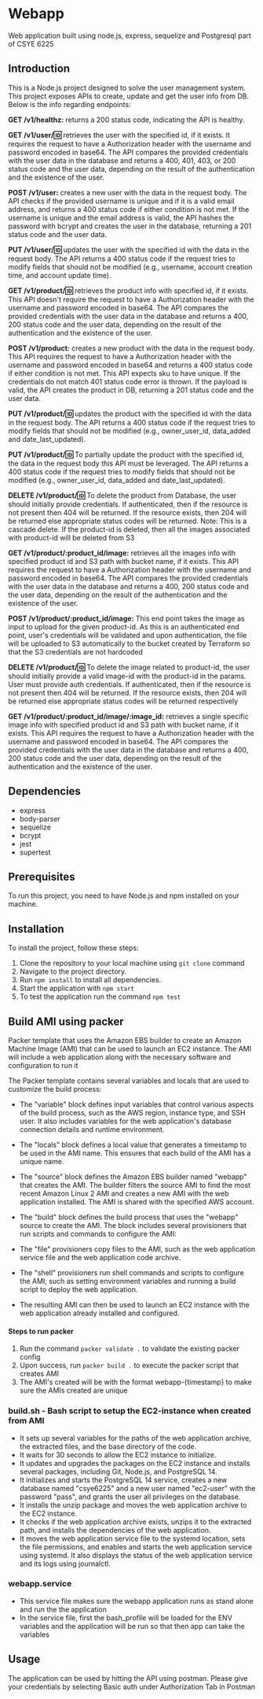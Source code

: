 # Webapp
Web application built using node.js, express, sequelize and Postgresql part of CSYE 6225  

## Introduction
This is a Node.js project designed to solve the user management system. This project exposes APIs to create, update and get the user info from DB. Below is the info regarding endpoints:

**GET /v1/healthz:** returns a 200 status code, indicating the API is healthy.

**GET /v1/user/:id:** retrieves the user with the specified id, if it exists. It requires the request to have a Authorization header with the username and password encoded in base64. The API compares the provided credentials with the user data in the database and returns a 400, 401, 403, or 200 status code and the user data, depending on the result of the authentication and the existence of the user.

**POST /v1/user:** creates a new user with the data in the request body. The API checks if the provided username is unique and if it is a valid email address, and returns a 400 status code if either condition is not met. If the username is unique and the email address is valid, the API hashes the password with bcrypt and creates the user in the database, returning a 201 status code and the user data.

**PUT /v1/user/:id:** updates the user with the specified id with the data in the request body. The API returns a 400 status code if the request tries to modify fields that should not be modified (e.g., username, account creation time, and account update time).


**GET /v1/product/:id:** retrieves the product info with specified id, if it exists. This API doesn't require the request to have a Authorization header with the username and password encoded in base64. The API compares the provided credentials with the user data in the database and returns a 400, 200 status code and the user data, depending on the result of the authentication and the existence of the user.

**POST /v1/product:** creates a new product with the data in the request body. This API requires the request to have a Authorization header with the username and password encoded in base64 and returns a 400 status code if either condition is not met. This API expects sku to have unique. If the credentials do not match 401 status code error is thrown. If the payload is valid, the API creates the product in DB, returning a 201 status code and the user data.

**PUT /v1/product/:id:** updates the product with the specified id with the data in the request body. The API returns a 400 status code if the request tries to modify fields that should not be modified (e.g., owner_user_id, data_added and date_last_updated).

**PUT /v1/product/:id:** To partially update the product with the specified id, the data in the request body this API must be leveraged. The API returns a 400 status code if the request tries to modify fields that should not be modified (e.g., owner_user_id, data_added and date_last_updated).

**DELETE /v1/product/:id:** To delete the product from Database, the user should initially provide credentials. If authenticated, then if the resource is not present then 404 will be returned. If the resource exists, then 204 will be returned else appropriate status codes will be returned. Note: This is a cascade delete. If the product-id is deleted, then all the images associated with product-id will be deleted from S3

**GET /v1/product/:product_id/image:** retrieves all the images info with specified product id and S3 path with bucket name, if it exists. This API requires the request to have a Authorization header with the username and password encoded in base64. The API compares the provided credentials with the user data in the database and returns a 400, 200 status code and the user data, depending on the result of the authentication and the existence of the user.

**POST /v1/product/:product_id/image:** This end point takes the image as input to upload for the given product-id. As this is an authenticated end point, user's credentials will be validated and upon authentication, the file will be uploaded to S3 automatically to the bucket created by Terraform so that the S3 credentials are not  hardcoded

**DELETE /v1/product/:id:** To delete the image related to product-id, the user should initially provide a valid image-id with the product-id in the params. User must provide auth credentials. If authenticated, then if the resource is not present then 404 will be returned. If the resource exists, then 204 will be returned else appropriate status codes will be returned respectively

**GET /v1/product/:product_id/image/:image_id:** retrieves a single specific image info with specified product id and S3 path with bucket name, if it exists. This API requires the request to have a Authorization header with the username and password encoded in base64. The API compares the provided credentials with the user data in the database and returns a 400, 200 status code and the user data, depending on the result of the authentication and the existence of the user.

## Dependencies

- express
- body-parser
- sequelize
- bcrypt
- jest
- supertest

## Prerequisites
To run this project, you need to have Node.js and npm installed on your machine.

## Installation
To install the project, follow these steps:

1. Clone the repository to your local machine using ```git clone``` command
2. Navigate to the project directory.
3. Run ```npm install``` to install all dependencies.
4. Start the application with ```npm start```
5. To test the application run the command ```npm test``` 

## Build AMI using packer
Packer template that uses the Amazon EBS builder to create an Amazon Machine Image (AMI) that can be used to launch an EC2 instance. The AMI will include a web application along with the necessary software and configuration to run it 

The Packer template contains several variables and locals that are used to customize the build process:

- The "variable" block defines input variables that control various aspects of the build process, such as the AWS region, instance type, and SSH user. It also includes variables for the web application's database connection details and runtime environment.

- The "locals" block defines a local value that generates a timestamp to be used in the AMI name. This ensures that each build of the AMI has a unique name.

- The "source" block defines the Amazon EBS builder named "webapp" that creates the AMI. The builder filters the source AMI to find the most recent Amazon Linux 2 AMI and creates a new AMI with the web application installed. The AMI is shared with the specified AWS account.

- The "build" block defines the build process that uses the "webapp" source to create the AMI. The block includes several provisioners that run scripts and commands to configure the AMI:

- The "file" provisioners copy files to the AMI, such as the web application service file and the web application code archive.

- The "shell" provisioners run shell commands and scripts to configure the AMI, such as setting environment variables and running a build script to deploy the web application.

- The resulting AMI can then be used to launch an EC2 instance with the web application already installed and configured.

#### Steps to run packer
1. Run the command ```packer validate .``` to validate the existing packer config
2. Upon success, run ```packer build .``` to execute the packer script that creates AMI
3. The AMI's created will be with the format webapp-{timestamp} to make sure the AMIs created are unique

### build.sh - Bash script to setup the EC2-instance when created from AMI
- It sets up several variables for the paths of the web application archive, the extracted files, and the base directory of the code.
- It waits for 30 seconds to allow the EC2 instance to initialize.
- It updates and upgrades the packages on the EC2 instance and installs several packages, including Git, Node.js, and PostgreSQL 14.
- It initializes and starts the PostgreSQL 14 service, creates a new database named "csye6225" and a new user named "ec2-user" with the password "pass", and grants the user all privileges on the database.
- It installs the unzip package and moves the web application archive to the EC2 instance.
- It checks if the web application archive exists, unzips it to the extracted path, and installs the dependencies of the web application.
- It moves the web application service file to the systemd location, sets the file permissions, and enables and starts the web application service using systemd. It also displays the status of the web application service and its logs using journalctl.
### webapp.service 
- This service file makes sure the webapp application runs as stand alone and run the the application 
- In the service file, first the bash_profile will be loaded for the ENV variables and the application will be run so that then app can take the variables
  
## Usage
The application can be used by hitting the API using postman. Please give your credentials by selecting Basic auth under Authorization Tab in Postman


